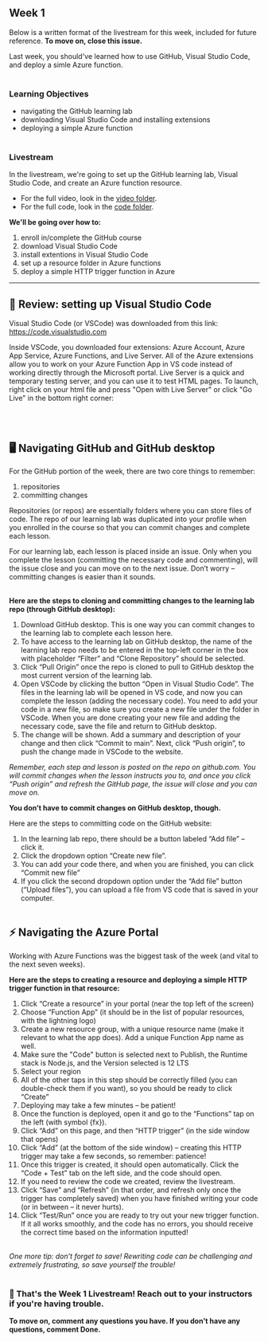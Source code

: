 ## **Week 1**

Below is a written format of the livestream for this week, included for future reference. **To move on, close this issue.**

Last week, you should've learned how to use GitHub, Visual Studio Code, and deploy a simle Azure function.
<br></br>

### **Learning Objectives**

- navigating the GitHub learning lab
- downloading Visual Studio Code and installing extensions
- deploying a simple Azure function
<br></br>

### **Livestream**

In the livestream, we're going to set up the GitHub learning lab, Visual Studio Code, and create an Azure function resource.

- For the full video, look in the [video folder](https://github.com/emsesc/bitcamp-serverless/blob/master/week2/livestream/videos).
- For the full code, look in the [code folder](https://github.com/emsesc/bitcamp-serverless/blob/master/week2/livestream/code).

**We'll be going over how to:**

1. enroll in/complete the GitHub course
2. download Visual Studio Code
3. install extentions in Visual Studio Code
4. set up a resource folder in Azure functions
5. deploy a simple HTTP trigger function in Azure

---

## 📝 Review: setting up Visual Studio Code

Visual Studio Code (or VSCode) was downloaded from this link: https://code.visualstudio.com

Inside VSCode, you downloaded four extensions: Azure Account, Azure App Service, Azure Functions, and Live Server. All of the Azure extensions allow you to work on your Azure Function App in VS code instead of working directly through the Microsoft portal. Live Server is a quick and temporary testing server, and you can use it to test HTML pages. To launch, right click on your html file and press "Open with Live Server" or click "Go Live" in the bottom right corner:

<br></br>

## 🖥️ Navigating GitHub and GitHub desktop

For the GitHub portion of the week, there are two core things to remember:

1. repositories
2. committing changes

Repositories (or repos) are essentially folders where you can store files of code. The repo of our learning lab was duplicated into your profile when you enrolled in the course so that you can commit changes and complete each lesson.

For our learning lab, each lesson is placed inside an issue. Only when you complete the lesson (committing the necessary code and commenting), will the issue close and you can move on to the next issue. Don’t worry – committing changes is easier than it sounds.
<br></br>

**Here are the steps to cloning and committing changes to the learning lab repo (through GitHub desktop):**

1. Download GitHub desktop. This is one way you can commit changes to the learning lab to complete each lesson here.
2. To have access to the learning lab on GitHub desktop, the name of the learning lab repo needs to be entered in the top-left corner in the box with placeholder “Filter” and “Clone Repository” should be selected.
3. Click “Pull Origin” once the repo is cloned to pull to GitHub desktop the most current version of the learning lab.
4. Open VSCode by clicking the button “Open in Visual Studio Code”. The files in the learning lab will be opened in VS code, and now you can complete the lesson (adding the necessary code). You need to add your code in a new file, so make sure you create a new file under the folder in VSCode. When you are done creating your new file and adding the necessary code, save the file and return to GitHub desktop.
5. The change will be shown. Add a summary and description of your change and then click “Commit to main”. Next, click “Push origin”, to push the change made in VSCode to the website.

*Remember, each step and lesson is posted on the repo on github.com. You will commit changes when the lesson instructs you to, and once you click “Push origin” and refresh the GitHub page, the issue will close and you can move on.*

**You don’t have to commit changes on GitHub desktop, though.**

Here are the steps to committing code on the GitHub website:

1. In the learning lab repo, there should be a button labeled “Add file” – click it.
2. Click the dropdown option “Create new file”.
3. You can add your code there, and when you are finished, you can click “Commit new file”
4. If you click the second dropdown option under the “Add file” button (“Upload files”), you can upload a file from VS code that is saved in your computer.
<br><br/>

## ⚡️ Navigating the Azure Portal

Working with Azure Functions was the biggest task of the week (and vital to the next seven weeks).

**Here are the steps to creating a resource and deploying a simple HTTP trigger function in that resource:**

1. Click “Create a resource” in your portal (near the top left of the screen)
2. Choose “Function App” (it should be in the list of popular resources, with the lightning logo)
3. Create a new resource group, with a unique resource name (make it relevant to what the app does). Add a unique Function App name as well.
4. Make sure the "Code" button is selected next to Publish, the Runtime stack is Node.js, and the Version selected is 12 LTS
5. Select your region
6. All of the other taps in this step should be correctly filled (you can double-check them if you want), so you should be ready to click “Create”
7. Deploying may take a few minutes – be patient!
8. Once the function is deployed, open it and go to the “Functions” tap on the left (with symbol {fx}).
9. Click “Add” on this page, and then “HTTP trigger” (in the side window that opens)
10. Click “Add” (at the bottom of the side window) – creating this HTTP trigger may take a few seconds, so remember: patience!
11. Once this trigger is created, it should open automatically. Click the “Code + Test” tab on the left side, and the code should open.
12. If you need to review the code we created, review the livestream.
13. Click “Save” and “Refresh” (in that order, and refresh only once the trigger has completely saved) when you have finished writing your code (or in between – it never hurts).
14. Click “Test/Run” once you are ready to try out your new trigger function. If it all works smoothly, and the code has no errors, you should receive the correct time based on the information inputted!
<br><br/>

*One more tip: don’t forget to save! Rewriting code can be challenging and extremely frustrating, so save yourself the trouble!*
<br><br/>

### 🎉 That's the Week 1 Livestream! Reach out to your instructors if you're having trouble.

**To move on, comment any questions you have. If you don't have any questions, comment Done.**

